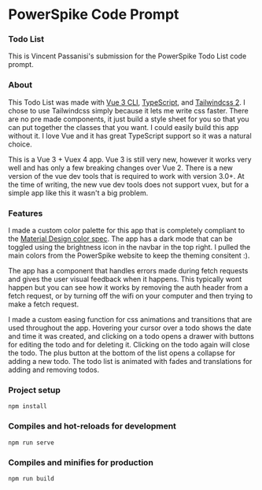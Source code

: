 # PowerSpike Code Prompt

### Todo List

This is Vincent Passanisi's submission for the PowerSpike Todo List code prompt.

### About

This Todo List was made with [Vue 3 CLI](https://cli.vuejs.org/), [TypeScript](https://www.typescriptlang.org/), and [Tailwindcss 2](https://tailwindcss.com/). I chose to use Tailwindcss simply because it lets me write css faster. There are no pre made components, it just build a style sheet for you so that you can put together the classes that you want. I could easily build this app without it. I love Vue and it has great TypeScript support so it was a natural choice.

This is a Vue 3 + Vuex 4 app. Vue 3 is still very new, however it works very well and has only a few breaking changes over Vue 2. There is a new version of the vue dev tools that is required to work with version 3.0+. At the time of writing, the new vue dev tools does not support vuex, but for a simple app like this it wasn't a big problem.

### Features

I made a custom color palette for this app that is completely compliant to the [Material Design color spec](https://material.io/design/color/the-color-system.html#color-usage-and-palettes). The app has a dark mode that can be toggled using the brightness icon in the navbar in the top right. I pulled the main colors from the PowerSpike website to keep the theming consitent :).

The app has a component that handles errors made during fetch requests and gives the user visual feedback when it happens. This typically wont happen but you can see how it works by removing the auth header from a fetch request, or by turning off the wifi on your computer and then trying to make a fetch request.

I made a custom easing function for css animations and transitions that are used throughout the app. Hovering your cursor over a todo shows the date and time it was created, and clicking on a todo opens a drawer with buttons for editing the todo and for deleting it. Clicking on the todo again will close the todo. The plus button at the bottom of the list opens a collapse for adding a new todo. The todo list is animated with fades and translations for adding and removing todos.

### Project setup

```
npm install
```

### Compiles and hot-reloads for development

```
npm run serve
```

### Compiles and minifies for production

```
npm run build
```
